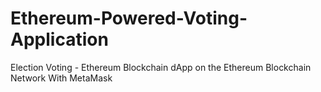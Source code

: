 # Ethereum-Powered-Voting-Application
Election Voting - Ethereum Blockchain dApp on the Ethereum Blockchain Network With MetaMask
